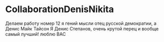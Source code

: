 # CollaborationDenisNikita
Делаем работу номер 12 я гений мысли отец русской демократии, а Денис Майк Тайсон
Я Денис Степанов, очень крутой перец и вообще самый лучший!
люблю ВАС
